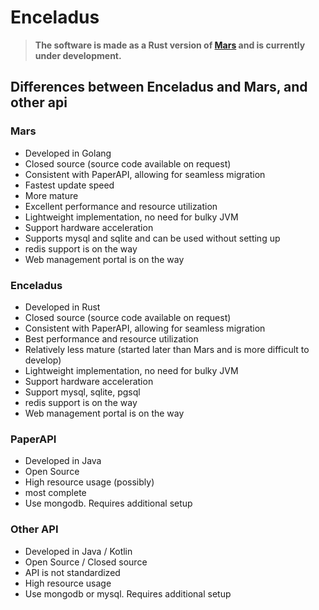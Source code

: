 # Enceladus

> **The software is made as a Rust version of [Mars](https://github.com/LevelTranic/Mars) and is currently under development.**


## Differences between Enceladus and Mars, and other api
### Mars
- Developed in Golang
- Closed source (source code available on request)
- Consistent with PaperAPI, allowing for seamless migration
- Fastest update speed
- More mature
- Excellent performance and resource utilization
- Lightweight implementation, no need for bulky JVM
- Support hardware acceleration
- Supports mysql and sqlite and can be used without setting up
- redis support is on the way
- Web management portal is on the way

### Enceladus
- Developed in Rust
- Closed source (source code available on request)
- Consistent with PaperAPI, allowing for seamless migration
- Best performance and resource utilization
- Relatively less mature (started later than Mars and is more difficult to develop)
- Lightweight implementation, no need for bulky JVM
- Support hardware acceleration
- Support mysql, sqlite, pgsql
- redis support is on the way
- Web management portal is on the way

### PaperAPI
- Developed in Java
- Open Source
- High resource usage (possibly)
- most complete
- Use mongodb. Requires additional setup

### Other API
- Developed in Java / Kotlin
- Open Source / Closed source
- API is not standardized
- High resource usage
- Use mongodb or mysql. Requires additional setup
